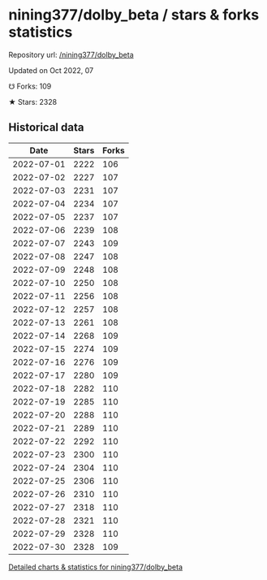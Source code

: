# nining377/dolby_beta / stars & forks statistics

Repository url: [/nining377/dolby_beta](https://github.com/nining377/dolby_beta)

Updated on Oct 2022, 07

☋ Forks: 109

★ Stars: 2328

## Historical data
| Date | Stars | Forks |
|------|-------|-------|
| 2022-07-01 | 2222 | 106 | 
| 2022-07-02 | 2227 | 107 | 
| 2022-07-03 | 2231 | 107 | 
| 2022-07-04 | 2234 | 107 | 
| 2022-07-05 | 2237 | 107 | 
| 2022-07-06 | 2239 | 108 | 
| 2022-07-07 | 2243 | 109 | 
| 2022-07-08 | 2247 | 108 | 
| 2022-07-09 | 2248 | 108 | 
| 2022-07-10 | 2250 | 108 | 
| 2022-07-11 | 2256 | 108 | 
| 2022-07-12 | 2257 | 108 | 
| 2022-07-13 | 2261 | 108 | 
| 2022-07-14 | 2268 | 109 | 
| 2022-07-15 | 2274 | 109 | 
| 2022-07-16 | 2276 | 109 | 
| 2022-07-17 | 2280 | 109 | 
| 2022-07-18 | 2282 | 110 | 
| 2022-07-19 | 2285 | 110 | 
| 2022-07-20 | 2288 | 110 | 
| 2022-07-21 | 2289 | 110 | 
| 2022-07-22 | 2292 | 110 | 
| 2022-07-23 | 2300 | 110 | 
| 2022-07-24 | 2304 | 110 | 
| 2022-07-25 | 2306 | 110 | 
| 2022-07-26 | 2310 | 110 | 
| 2022-07-27 | 2318 | 110 | 
| 2022-07-28 | 2321 | 110 | 
| 2022-07-29 | 2328 | 110 | 
| 2022-07-30 | 2328 | 109 | 


[Detailed charts & statistics for nining377/dolby_beta](https://reviewgithub.com/rep/nining377/dolby_beta)
